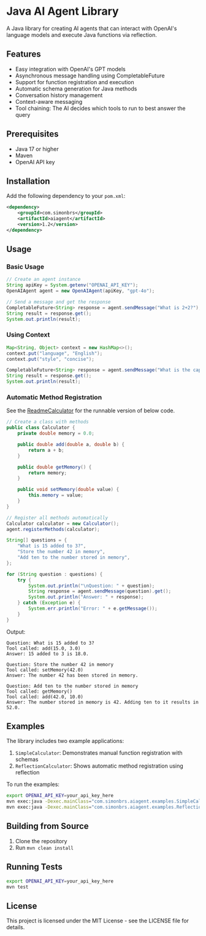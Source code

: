 # Java AI Agent Library

A Java library for creating AI agents that can interact with OpenAI's language models and execute Java functions via reflection.

## Features

- Easy integration with OpenAI's GPT models
- Asynchronous message handling using CompletableFuture
- Support for function registration and execution
- Automatic schema generation for Java methods
- Conversation history management
- Context-aware messaging
- Tool chaining: The AI decides which tools to run to best answer the query

## Prerequisites

- Java 17 or higher
- Maven
- OpenAI API key

## Installation

Add the following dependency to your `pom.xml`:

```xml
<dependency>
    <groupId>com.simonbrs</groupId>
    <artifactId>aiagent</artifactId>
    <version>1.2</version>
</dependency>
```

## Usage

### Basic Usage

```java
// Create an agent instance
String apiKey = System.getenv("OPENAI_API_KEY");
OpenAIAgent agent = new OpenAIAgent(apiKey, "gpt-4o");

// Send a message and get the response
CompletableFuture<String> response = agent.sendMessage("What is 2+2?");
String result = response.get();
System.out.println(result);
```

### Using Context

```java
Map<String, Object> context = new HashMap<>();
context.put("language", "English");
context.put("style", "concise");

CompletableFuture<String> response = agent.sendMessage("What is the capital of France?", context);
String result = response.get();
System.out.println(result);
```

### Automatic Method Registration

See the [ReadmeCalculator](src/main/java/com/simonbrs/aiagent/examples/ReadmeCalculator.java) for the runnable version of below code.

```java
// Create a class with methods
public class Calculator {
    private double memory = 0.0;

    public double add(double a, double b) {
        return a + b;
    }

    public double getMemory() {
        return memory;
    }

    public void setMemory(double value) {
        this.memory = value;
    }
}

// Register all methods automatically
Calculator calculator = new Calculator();
agent.registerMethods(calculator);

String[] questions = {
    "What is 15 added to 3?",
    "Store the number 42 in memory",
    "Add ten to the number stored in memory",
};

for (String question : questions) {
    try {
        System.out.println("\nQuestion: " + question);
        String response = agent.sendMessage(question).get();
        System.out.println("Answer: " + response);
    } catch (Exception e) {
        System.err.println("Error: " + e.getMessage());
    }
}
```

Output:
```
Question: What is 15 added to 3?
Tool called: add(15.0, 3.0)
Answer: 15 added to 3 is 18.0.

Question: Store the number 42 in memory
Tool called: setMemory(42.0)
Answer: The number 42 has been stored in memory.

Question: Add ten to the number stored in memory
Tool called: getMemory()
Tool called: add(42.0, 10.0)
Answer: The number stored in memory is 42. Adding ten to it results in 52.0.
```

## Examples

The library includes two example applications:

1. `SimpleCalculator`: Demonstrates manual function registration with schemas
2. `ReflectionCalculator`: Shows automatic method registration using reflection

To run the examples:

```bash
export OPENAI_API_KEY=your_api_key_here
mvn exec:java -Dexec.mainClass="com.simonbrs.aiagent.examples.SimpleCalculator"
mvn exec:java -Dexec.mainClass="com.simonbrs.aiagent.examples.ReflectionCalculator"
```

## Building from Source

1. Clone the repository
2. Run `mvn clean install`

## Running Tests

```bash
export OPENAI_API_KEY=your_api_key_here
mvn test
```

## License

This project is licensed under the MIT License - see the LICENSE file for details.
